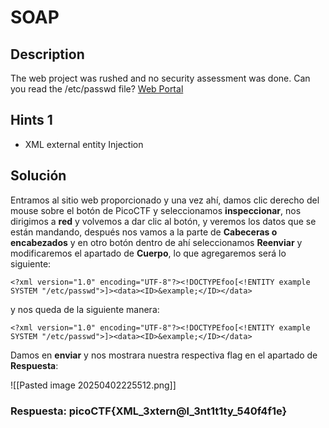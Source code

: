 # SOAP
## Description

The web project was rushed and no security assessment was done. Can you read the /etc/passwd file? [Web Portal](http://saturn.picoctf.net:64224/)
## Hints 1

* XML external entity Injection

## Solución

Entramos al sitio web proporcionado y una vez ahí, damos clic derecho del mouse sobre el botón de PicoCTF y seleccionamos **inspeccionar**, nos dirigimos a **red** y volvemos a dar clic al botón, y veremos los datos que se están mandando, después nos vamos a la parte de **Cabeceras o encabezados** y en otro botón dentro de ahí seleccionamos **Reenviar** y modificaremos el apartado de **Cuerpo**, lo que agregaremos será lo siguiente: 

```
<?xml version="1.0" encoding="UTF-8"?><!DOCTYPEfoo[<!ENTITY example SYSTEM "/etc/passwd">]><data><ID>&example;</ID></data>
```

y nos queda de la siguiente manera:

```
<?xml version="1.0" encoding="UTF-8"?><!DOCTYPEfoo[<!ENTITY example SYSTEM "/etc/passwd">]><data><ID>&example;</ID></data>
```

Damos en **enviar** y nos mostrara nuestra respectiva flag en el apartado de **Respuesta**:                      

![[Pasted image 20250402225512.png]]
### Respuesta: picoCTF{XML_3xtern@l_3nt1t1ty_540f4f1e}


